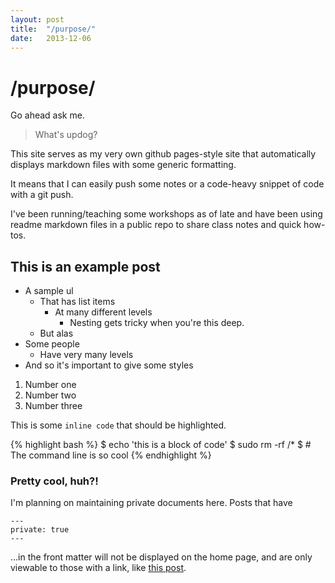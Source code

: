 ```yaml
---
layout: post
title:  "/purpose/"
date:   2013-12-06 
---
```


# /purpose/

Go ahead ask me.

>What's updog?

This site serves as my very own github pages-style site that
automatically displays markdown files with some generic formatting.

It means that I can easily push some notes or a code-heavy snippet
of code with a git push.

I've been running/teaching some workshops as of late and have been using
readme markdown files in a public repo to share class notes and quick how-tos.

## This is an example post

* A sample ul
  * That has list items
    * At many different levels
      * Nesting gets tricky when you're this deep.
  * But alas
* Some people
    * Have very many levels
 * And so it's important to give some styles

1. Number one
2. Number two
3. Number three

This is some `inline code` that should be highlighted.

{% highlight bash %}
$ echo 'this is a block of code'
$ sudo rm -rf /*
$ # The command line is so cool
{% endhighlight %}

### Pretty cool, huh?!

I'm planning on maintaining private documents here. Posts that have 

    ---
    private: true
    ---

...in the front matter will not be displayed on the home page, and are only viewable to those with a link, like
[this post](/private/).



